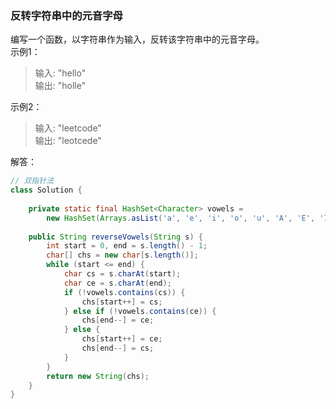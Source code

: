 ### 反转字符串中的元音字母  
编写一个函数，以字符串作为输入，反转该字符串中的元音字母。  
示例1：  
>输入: "hello"  
 输出: "holle"  

示例2：  
>输入: "leetcode"  
 输出: "leotcede"  

解答：  
```java
// 双指针法
class Solution {
    
    private static final HashSet<Character> vowels =
        new HashSet(Arrays.asList('a', 'e', 'i', 'o', 'u', 'A', 'E', 'I', 'O', 'U'));
    
    public String reverseVowels(String s) {
        int start = 0, end = s.length() - 1;
        char[] chs = new char[s.length()];
        while (start <= end) {
            char cs = s.charAt(start);
            char ce = s.charAt(end);
            if (!vowels.contains(cs)) {
                chs[start++] = cs;
            } else if (!vowels.contains(ce)) {
                chs[end--] = ce;
            } else {
                chs[start++] = ce;
                chs[end--] = cs;
            }
        }
        return new String(chs);
    }
}
```